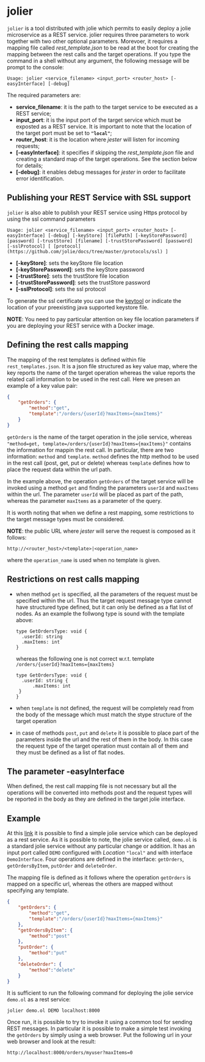 # jolier

`jolier` is a tool distributed with jolie which permits to easily deploy a jolie microservice as a REST service. jolier requires three parameters to work together with two other optional parameters. Morevoer, it requires a mapping file called _rest\_template.json_ to be read at the boot for creating the mapping between the rest calls and the target operations. If you type the command in a shell without any argument, the following message will be prompt to the console:

```text
Usage: jolier <service_filename> <input_port> <router_host> [-easyInterface] [-debug]
```

The required parameters are:

* **service\_filename**: it is the path to the target service to be executed as a REST service;
* **input\_port**: it is the input port of the target service which must be exposted as a REST service. It is important to note that the location of the target port must be set to **`"local"`**;
* **router\_host**: it is the location where _jester_ will listen for incoming requests;
* **\[-easyInterface\]**: it specifies if skipping the _rest\_template.json_ file and creating a standard map of the target operations. See the section below for details;
* **\[-debug\]**: it enables debug messages for _jester_ in order to facilitate error identification.

## Publishing your REST Service with SSL support

`jolier` is also able to publish your REST service using Https protocol by using the ssl command parameters

```text
Usage: jolier <service_filename> <input_port> <router_host> [-easyInterface] [-debug] [-keyStore] [filePath] [-keyStorePassword] [password] [-trustStore] [filename] [-trustStorePassword] [password] [-sslProtocol] [ [protocol](https://github.com/jolie/docs/tree/master/protocols/ssl) ]
```

* **\[-keyStore\]**: sets the keyStore file location
* **\[-keyStorePassword\]**: sets the keyStore password
* **\[-trustStore\]**: sets the trustStore file  location
* **\[-trustStorePassword\]**: sets the trustStore password
* **\[-sslProtocol\]**: sets the ssl protocol

To generate the ssl certificate you can use the [keytool](https://docs.oracle.com/javase/6/docs/technotes/tools/windows/keytool.html) or indicate the location of your preexisting java supported keystore file.

**NOTE**: You need to pay particular attention on key file location parameters if you are deploying your REST service with a Docker image.

## Defining the rest calls mapping

The mapping of the rest templates is defined within file `rest_templates.json`. It is a json file structured as key value map, where the key reports the name of the target operation whereas the value reports the related call information to be used in the rest call. Here we presen an example of a key value pair:

```json
{
    "getOrders": {
        "method":"get", 
        "template":"/orders/{userId}?maxItems={maxItems}"
    }
}
```

`getOrders` is the name of the target operation in the jolie service, whereas `"method=get, template=/orders/{userId}?maxItems={maxItems}"` contains the information for mappin the rest call. In particular, there are two information: `method` and `template`. `method` defines the http method to be used in the rest call \(post, get, put or delete\) whereas `template` defines how to place the request data within the url path.

In the example above, the operation `getOrders` of the target service will be invoked using a method `get` and finding the parameters `userId` and `maxItems` within the url. The parameter `userId` will be placed as part of the path, whereas the parameter `maxItems` as a parameter of the query.

It is worth noting that when we define a rest mapping, some restrictions to the target message types must be considered.

**NOTE**: the public URL where _jester_ will serve the request is composed as it follows:

```text
http://<router_host>/<template>|<operation_name>
```

where the `operation_name` is used when no template is given.

## Restrictions on rest calls mapping

* when method `get` is specified, all the parameters of the request must be specified within the url. Thus the target request message type cannot have structured type defined, but it can only be defined as a flat list of nodes. As an example the follwong type is sound with the template above: 

  ```jolie
  type GetOrdersType: void {
    .userId: string
    .maxItems: int
  }
  ```

  whereas the following one is not correct w.r.t. template `/orders/{userId}?maxItems={maxItems}`

  ```jolie
  type GetOrdersType: void {
    .userId: string {
        .maxItems: int
   }
  }
  ```

* when `template` is not defined, the request will be completely read from the body of the message which must match the stype structure of the target operation
* in case of methods `post`, `put` and `delete` it is possible to place part of the parameters inside the url and the rest of them in the body. In this case the request type of the target operation must contain all of them and they must be defined as a list of flat nodes.

## The parameter -easyInterface

When defined, the rest call mapping file is not necessary but all the operations will be converted into methods post and the request types will be reported in the body as they are defined in the target jolie interface.

## Example

At this [link](https://github.com/jolie/examples/tree/master/05_other_tools/03_jolier) it is possible to find a simple jolie service which can be deployed as a rest service. As it is possible to note, the jolie service called, `demo.ol` is a standard jolie service without any particular change or addition. It has an input port called `DEMO` configured with _Location_ `"local"` and with interface `DemoInterface`. Four operations are defined in the interface: `getOrders`, `getOrdersByItem`, `putOrder` and `deleteOrder`.

The mapping file is defined as it follows where the operation `getOrders` is mapped on a specific url, whereas the others are mapped without specifying any template.

```json
{
    "getOrders": {
        "method":"get", 
        "template":"/orders/{userId}?maxItems={maxItems}"
    },
    "getOrdersByItem": {
        "method":"post"
    },
    "putOrder": {
        "method":"put"
    },
    "deleteOrder": {
        "method":"delete"
    }
}
```

It is sufficient to run the following command for deploying the jolie service `demo.ol` as a rest service:

```text
jolier demo.ol DEMO localhost:8000
```

Once run, it is possible to try to invoke it using a common tool for sending REST messages. In particular it is possible to make a simple test invoking the `getOrders` by simply using a web browser. Put the following url in your web browser and look at the result:

```text
http://localhost:8000/orders/myuser?maxItems=0
```

